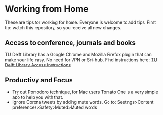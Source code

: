 # Working from Home 

These are tips for working for home. Everyone is welcome to add tips. First tip: watch this repository, so you receive all new changes.

## Access to conference, journals and books 

TU Delft Library has a Google Chrome and Mozilla Firefox plugin that can make your life easy. No need for VPN or Sci-hub. 
Find instructions here: [TU Delft Library Access Instructions](https://www.tudelft.nl/en/library/using-the-library/facilities-study-places/off-campus-access/access-anywhere-with-library-access/)

## Productivy and Focus

- Try out Pomodoro technique, for Mac users Tomato One is a very simple app to help you with that.
- Ignore Corona tweets by adding mute words. Go to: Seetings>Content preferences>Safety>Muted>Muted words
